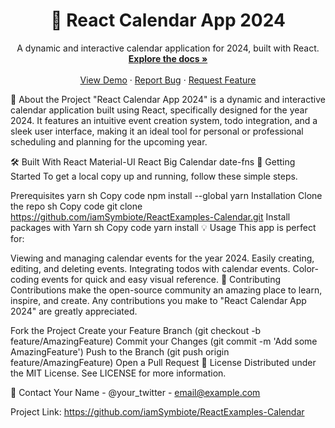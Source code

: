 <h1 align="center">📅 React Calendar App 2024</h1>
<p align="center">
  A dynamic and interactive calendar application for 2024, built with React.
  <br />
  <a href="https://github.com/iamSymbiote/ReactExamples-Calendar"><strong>Explore the docs »</strong></a>
  <br />
  <br />
  <a href="https://github.com/iamSymbiote/ReactExamples-Calendar">View Demo</a>
  ·
  <a href="https://github.com/iamSymbiote/ReactExamples-Calendar/issues">Report Bug</a>
  ·
  <a href="https://github.com/iamSymbiote/ReactExamples-Calendar/issues">Request Feature</a>
</p>
🌟 About the Project
"React Calendar App 2024" is a dynamic and interactive calendar application built using React, specifically designed for the year 2024. It features an intuitive event creation system, todo integration, and a sleek user interface, making it an ideal tool for personal or professional scheduling and planning for the upcoming year.

🛠 Built With
React
Material-UI
React Big Calendar
date-fns
🚀 Getting Started
To get a local copy up and running, follow these simple steps.

Prerequisites
yarn
sh
Copy code
npm install --global yarn
Installation
Clone the repo
sh
Copy code
git clone https://github.com/iamSymbiote/ReactExamples-Calendar.git
Install packages with Yarn
sh
Copy code
yarn install
💡 Usage
This app is perfect for:

Viewing and managing calendar events for the year 2024.
Easily creating, editing, and deleting events.
Integrating todos with calendar events.
Color-coding events for quick and easy visual reference.
🤝 Contributing
Contributions make the open-source community an amazing place to learn, inspire, and create. Any contributions you make to "React Calendar App 2024" are greatly appreciated.

Fork the Project
Create your Feature Branch (git checkout -b feature/AmazingFeature)
Commit your Changes (git commit -m 'Add some AmazingFeature')
Push to the Branch (git push origin feature/AmazingFeature)
Open a Pull Request
📜 License
Distributed under the MIT License. See LICENSE for more information.

📧 Contact
Your Name - @your_twitter - email@example.com

Project Link: https://github.com/iamSymbiote/ReactExamples-Calendar
